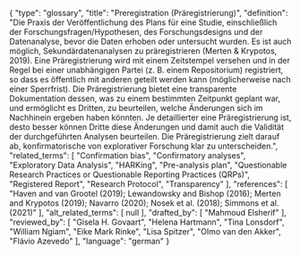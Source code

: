 {
    "type": "glossary",
    "title": "Preregistration (Präregistrierung)",
    "definition": "Die Praxis der Veröffentlichung des Plans für eine Studie, einschließlich der Forschungsfragen/Hypothesen, des Forschungsdesigns und der Datenanalyse, bevor die Daten erhoben oder untersucht wurden. Es ist auch möglich, Sekundärdatenanalysen zu präregistrieren (Merten & Krypotos, 2019). Eine Präregistrierung wird mit einem Zeitstempel versehen und in der Regel bei einer unabhängigen Partei (z. B. einem Repositorium) registriert, so dass es öffentlich mit anderen geteilt werden kann (möglicherweise nach einer Sperrfrist). Die Präregistrierung bietet eine transparente Dokumentation dessen, was zu einem bestimmten Zeitpunkt geplant war, und ermöglicht es Dritten, zu beurteilen, welche Änderungen sich im Nachhinein ergeben haben könnten. Je detaillierter eine Präregistrierung ist, desto besser können Dritte diese Änderungen und damit auch die Validität der durchgeführten Analysen beurteilen. Die Präregistrierung zielt darauf ab, konfirmatorische von explorativer Forschung klar zu unterscheiden.",
    "related_terms": [
        "Confirmation bias",
        "Confirmatory analyses",
        "Exploratory Data Analysis",
        "HARKing",
        "Pre-analysis plan",
        "Questionable Research Practices or Questionable Reporting Practices (QRPs)",
        "Registered Report",
        "Research Protocol",
        "Transparency"
    ],
    "references": [
        "Haven and van Grootel (2019); Lewandowsky and Bishop (2016); Merten and Krypotos (2019); Navarro (2020); Nosek et al. (2018); Simmons et al. (2021)"
    ],
    "alt_related_terms": [
        null
    ],
    "drafted_by": [
        "Mahmoud Elsherif"
    ],
    "reviewed_by": [
        "Gisela H. Govaart",
        "Helena Hartmann",
        "Tina Lonsdorf",
        "William Ngiam",
        "Eike Mark Rinke",
        "Lisa Spitzer",
        "Olmo van den Akker",
        "Flávio Azevedo"
    ],
    "language": "german"
}